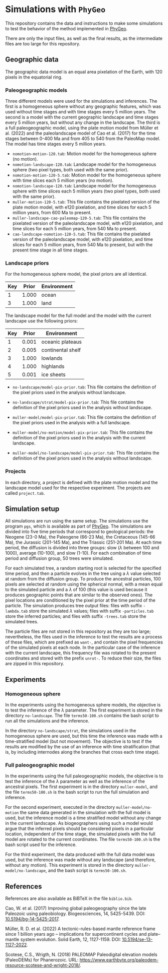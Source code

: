 # Simulations with `PhyGeo`

This repository contains the data and instructions
to make some simulations to test the behavior
of the method implemented in [PhyGeo](https://github.com/js-arias/phygeo).

There are only the input files,
as well as the final results,
as the intermediate files are too large for this repository.

## Geographic data

The geographic data model is an equal area pixelation of the Earth,
with 120 pixels in the equatorial ring.

### Paleogeographic models

Three different models were used for the simulations
and inferences.
The first is a homogeneous sphere
without any geographic features,
which was used without time stages
and with time stages every 5 million years.
The second is a model with the current geographic landscape
and time stages every 5 million years,
but without any change in the landscape.
The third is a full paleogeographic model,
using the plate motion model from Müller et al. (2022)
and the paleolandscape model of Cao et al. (2017)
for the time stages between 0-400 Ma
and from 405 to 540 from the PaleoMap model.
The model has time stages every 5 million years.

- `nomotion-motion-120.tab`:
  Motion model for the homogeneous sphere
  (no motion).
- `nomotion-landscape-120.tab`:
  Landscape model for the homogeneous sphere
  (two pixel types,
  both used with the same prior).
- `nomotion-motion-120-5.tab`:
  Motion model for the homogeneous sphere
  with time slices each 5 million years
  (no motion).
- `nomotion-landscape-120.tab`:
  Landscape model for the homogeneous sphere
  with time slices each 5 million years
  (two pixel types,
  both used with the same prior).
- `muller-motion-120-5.tab`:
  This file contains the pixelated version of the plate motion model,
  with e120 pixelation,
  and time slices for each 5 million years,
  from 600 Ma to present.
- `muller-landscape-cao-paleomap-120-5.tab`:
  This file contains the pixelated version of the paleolandscape model,
  with e120 pixelation,
  and time slices for each 5 million years,
  from 540 Ma to present.
- `cao-landscape-nomotion-120-5.tab`:
  This file contains the pixelated version of the paleolandscape model,
  with e120 pixelation,
  and time slices for each 5 million years,
  from 540 Ma to present,
  but with the present time stage in all time stages.

### Landscape priors

For the homogeneous sphere model,
the pixel priors are all identical.

Key | Prior | Environment
--- | ----- | -----------
  1 | 1.000 | ocean
  3 | 1.000 | land

The landscape model for the full model
and the model with the current landscape
use the following priors:

Key | Prior | Environment
--- | ----- | -----------
  1 | 0.001 | oceanic plateaus
  2 | 0.005 | continental shelf
  3 | 1.000 | lowlands
  4 | 1.000 | highlands
  5 | 0.001 | ice sheets

- `no-landscape/model-pix-prior.tab`:
  This file contains the definition of the pixel priors
  used in the analysis without landscape.

- `no-landscape/strat/model-pix-prior.tab`:
  This file contains the definition of the pixel priors
  used in the analysis without landscape.

- `muller-model/model-pix-prior.tab`:
  This file contains the definition of the pixel priors
  used in the analysis with a full landscape.

- `muller-model/no-motion/model-pix-prior.tab`:
  This file contains the definition of the pixel priors
  used in the analysis with the current landscape.

- `muller-model/no-landscape/model-pix-prior.tab`:
  This file contains the definition of the pixel priors
  used in the analysis without landscape.

### Projects

In each directory,
a project is defined with the plate motion model
and the landscape model
used for the respective experiment.
The projects are called `project.tab`.

## Simulation setup

All simulations are run using the same setup.
The simulations use the program `pgs`,
which is available as part of [PhyGeo](https://github.com/js-arias/phygeo).
The simulations are divided into five time periods
that correspond to geological periods:
the Neogene (23-0 Ma),
the Paleogene (66-23 Ma),
the Cretaceous (145-66 Ma),
the Jurassic (201-145 Ma),
and the Triassic (251-201 Ma).
At each time period,
the diffusion is divided into three groups:
slow ($\lambda$ between 100 and 1000),
average (10-100),
and slow (1-10).
For each combination of time period
and diffusion group,
50 trees were simulated.

For each simulated tree,
a random starting root is selected
for the specified time period,
and then a particle evolves in the tree
using a $\lambda$ value selected at random
from the diffusion group.
To produce the ancestral particles,
100 pixels are selected at random
using the spherical normal,
with a mean equal to the simulated particle
and a $\lambda$ of 100
(this value is used because it produces geographic points
that are similar to the observed ones).
The pixel locations are conditioned
by the pixel prior at the time period of the particle.
The simulation produces tree output files:
files with suffix `-lambda.tab`
store the simulated $\lambda$ values;
files with suffix `-particles.tab`
store the inferred particles;
and files with suffix `-trees.tab`
store the simulated trees.

The particle files are not stored
in this repository
as they are too large;
nevertheless,
the files used in the inference to test the results
are a process of these files,
which are prefixed as `want-`,
and contain the pixel frequencies
of the simulated pixels at each node.
In the particular case of the inference with the current landscape,
this frequency file was rotated to the present coordinates
and stored with the prefix `unrot-`.
To reduce their size,
the files are zipped in this repository.

## Experiments

### Homogeneous sphere

In the experiments using the homogeneous sphere models,
the objective is to test the inference of the $\lambda$ parameter.
The first experiment is stored in the directory `no-landscape`.
The file `terms50-100.sh`
contains the bash script to run all the simulations
and the inference.

In the directory `no-landscape/strat`,
the simulations used in the homogeneous sphere are used,
but this time the inference was made
with a time-stratified model
(but not movement).
The objective is to test if the results
are modified by the use of an inference with time stratification
(that is,
by including internodes along the branches
that cross each time stage).

### Full paleogeographic model

In the experiments using the full paleogeographic models,
the objective is to test the inference of the $\lambda$ parameter
as well as the inference of the ancestral pixels.
The first experiment is in the directory `muller-model`,
and the file `terms50-100.sh` is the bash script
to run the full simulation and inference.

For the second experiment,
executed in the directory `muller-model/no-motion`
the same data generated in the simulation
with the full model is used,
but the inference model is a time stratified model
without any change in the current landscape.
As biogeographers using such a model
would argue that the inferred pixels
should be considered pixels in a particular location,
independent of the time stage,
the simulated pixels with the full model
are rotated to the current coordinates.
The file `terms50-100.sh`
is the bash script used for the inference.

For the third experiment,
the data produced with the full data model was used,
but the inference was made without any landscape
(and therefore,
without any motion).
This experiment is stored in the directory `muller-model/no-landscape`,
and the bash script is `terms50-100.sh`.

## References

References are also available as BiBTeX in the file `biblio.bib`.

Cao, W. et al.
(2017)
Improving global paleogeography since the late Paleozoic using paleobiology.
Biogeosciences, 14, 5425-5439.
DOI: [10.5194/bg-14-5425-2017](https://doi.org/10.5194/bg-14-5425-2017).

Müller, R. D. et al.
(2022)
A tectonic-rules-based mantle reference frame since 1 billion years ago – implications for supercontinent cycles and plate–mantle system evolution.
Solid Earth, 12, 1127-1159.
DOI: [10.5194/se-13-1127-2022](https://doi.org/10.5194/se-13-1127-2022).

Scotese, C.S., Wrigth, N.
(2018)
PALEOMAP Paleodigital elevation models (PaleoDEMs) for Phanerozoic.
URL: <https://www.earthbyte.org/paleodem-resource-scotese-and-wright-2018/>.
